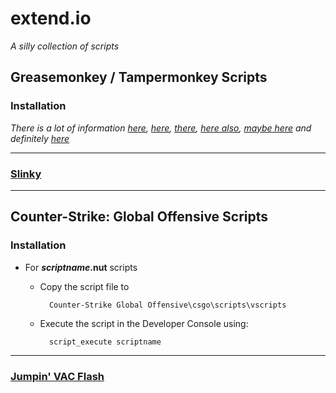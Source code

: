 # extend.io
_A silly collection of scripts_

## Greasemonkey / Tampermonkey Scripts

### Installation

_There is a lot of information [here](https://greasyfork.org/en), [here](https://www.userscript.zone/howto), [there](https://openuserjs.org/), [here also](https://gist.github.com/search?l=JavaScript&o=desc&q=%22%3D%3DUserScript%3D%3D%22&s=updated), [maybe here](https://www.tampermonkey.net/scripts.php) and definitely [here](https://www.google.com)_

--------------------

### [Slinky](https://github.com/KayserSoze42/extend.io/tree/main/src/SlinkySearch/JS)

--------------------

## Counter-Strike: Global Offensive Scripts

### Installation

- For _**scriptname**_**.nut** scripts
    
    * Copy the script file to 
    
            Counter-Strike Global Offensive\csgo\scripts\vscripts
            
    * Execute the script in the Developer Console using:
    
            script_execute scriptname
            
--------------------

### [Jumpin' VAC Flash](https://github.com/KayserSoze42/extend.io/tree/main/src/jumpinvacflash)
